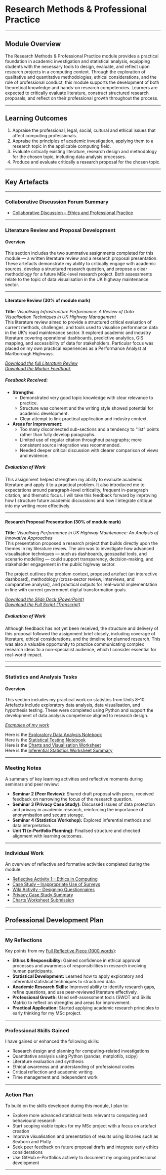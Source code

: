 # Research Methods & Professional Practice

---

## Module Overview

The Research Methods & Professional Practice module provides a practical foundation in academic investigation and statistical analysis, equipping students with the necessary tools to design, evaluate, and reflect upon research projects in a computing context. Through the exploration of qualitative and quantitative methodologies, ethical considerations, and the role of professional conduct, this module supports the development of both theoretical knowledge and hands-on research competencies. Learners are expected to critically evaluate literature, construct structured research proposals, and reflect on their professional growth throughout the process.

---

## Learning Outcomes

1. Appraise the professional, legal, social, cultural and ethical issues that affect computing professionals.  
2. Appraise the principles of academic investigation, applying them to a research topic in the applicable computing field.  
3. Evaluate critically existing literature, research design and methodology for the chosen topic, including data analysis processes.  
4. Produce and evaluate critically a research proposal for the chosen topic.

---

## Key Artefacts

---

### Collaborative Discussion Forum Summary

- [Collaborative Discussion – Ethics and Professional Practice](./Collaborative_Discussions/Discussion_1_Ethics/README.md)
<!-- Collaborative Discussion 2 omitted due to non-submission -->

---

### Literature Review and Proposal Development

#### Overview

This section includes the two summative assignments completed for this module — a written literature review and a research proposal presentation. These artefacts demonstrate my ability to critically engage with academic sources, develop a structured research question, and propose a clear methodology for a future MSc-level research project. Both assessments relate to the topic of data visualisation in the UK highway maintenance sector.

---

#### Literature Review (30% of module mark)

**Title**: *Visualising Infrastructure Performance: A Review of Data Visualisation Techniques in UK Highway Management*  
This literature review aimed to provide a structured critical evaluation of current methods, challenges, and tools used to visualise performance data in the UK's road maintenance sector. It explored academic and industry literature covering operational dashboards, predictive analytics, GIS mapping, and accessibility of data for stakeholders. Particular focus was placed on my own practical experiences as a Performance Analyst at Marlborough Highways.

*[Download the full Literature Review](./Individual_Work/Literature_Review_Outline/Literature%20Review.docx)*  
*[Download the Marker Feedback](./Individual_Work/Literature_Review_Outline/Reece%20Lance_RRMP%20Summative%20Feedback%20Template%20(Literature%20Review).pdf)*

##### Feedback Received:
- **Strengths**:
  - Demonstrated very good topic knowledge with clear relevance to practice.
  - Structure was coherent and the writing style showed potential for academic development.
  - Clear attempt to link practical application and industry context.
- **Areas for Improvement**:
  - Too many disconnected sub-sections and a tendency to “list” points rather than fully develop paragraphs.
  - Limited use of regular citation throughout paragraphs; more consistent source integration was recommended.
  - Needed deeper critical discussion with clearer comparison of views and evidence.

##### Evaluation of Work

This assignment helped strengthen my ability to evaluate academic literature and apply it to a practical problem. It also introduced me to expectations around paragraph-level criticality, frequent in-paragraph citation, and thematic focus. I will take this feedback forward by improving how I structure future academic discussions and how I integrate critique into my writing more effectively.

---

#### Research Proposal Presentation (30% of module mark)

**Title**: *Visualising Performance in UK Highway Maintenance: An Analysis of Innovative Approaches*  
This presentation proposed a research project that builds directly upon the themes in my literature review. The aim was to investigate how advanced visualisation techniques — such as dashboards, geospatial tools, and scenario modelling — could support transparency, decision-making, and stakeholder engagement in the public highway sector.

The project outlines the problem context, proposed artefact (an interactive dashboard), methodology (cross-sector review, interviews, and comparative analysis), and practical outputs for real-world implementation in line with current government digital transformation goals.

*[Download the Slide Deck (PowerPoint)](./Individual_Work/Research_Proposal_Evaluation/Research-Proposal-Presentation.pptx)*  
*[Download the Full Script (Transcript)](./Individual_Work/Research_Proposal_Evaluation/Research-Proposal-Script.docx)*

##### Evaluation of Work

Although feedback has not yet been received, the structure and delivery of this proposal followed the assignment brief closely, including coverage of literature, ethical considerations, and the timeline for planned research. This was also a valuable opportunity to practice communicating complex research ideas to a non-specialist audience, which I consider essential for real-world impact.

---



---

### Statistics and Analysis Tasks

#### Overview

This section includes my practical work on statistics from Units 8–10. Artefacts include exploratory data analysis, data visualisation, and hypothesis testing. These were completed using Python and support the development of data analysis competence aligned to research design.

*[Examples of my work](./Statistics_Work/README.md)*

Here is the [Exploratory Data Analysis Notebook](./Statistics_Work/Unit_8_EDA.ipynb)  
Here is the [Statistical Testing Notebook](./Statistics_Work/Unit_9_Tests.ipynb)  
Here is the [Charts and Visualisation Worksheet](./Statistics_Work/Charts_Worksheet/README.md)  
Here is the [Inferential Statistics Worksheet Summary](./Statistics_Work/Statistical_Worksheets_Summary.md)

---

### Meeting Notes

A summary of key learning activities and reflective moments during seminars and peer review:

- **Seminar 2 (Peer Review):** Shared draft proposal with peers, received feedback on narrowing the focus of the research question.
- **Seminar 3 (Privacy Case Study):** Discussed issues of data protection and privacy in academic research, reinforcing the importance of anonymisation and secure storage.
- **Seminar 4 (Statistics Workshop):** Explored inferential methods and data interpretation.
- **Unit 11 (e-Portfolio Planning):** Finalised structure and checked alignment with learning outcomes.

---

### Individual Work

An overview of reflective and formative activities completed during the module:

- [Reflective Activity 1 – Ethics in Computing](./Individual_Work/Reflection_Ethics/README.md)
- [Case Study – Inappropriate Use of Surveys](./Individual_Work/Survey_Reflection/README.md)
- [Wiki Activity – Designing Questionnaires](./Individual_Work/Questionnaire_Wiki/README.md)
- [Privacy Case Study Summary](./Individual_Work/Privacy_Case_Study/README.md)
- [Charts Worksheet Submission](./Statistics_Work/Charts_Worksheet/README.md)

---

## Professional Development Plan

---

### My Reflections

Key points from my [Full Reflective Piece (1000 words)](./Professional_Development/Reflection.md):

- **Ethics & Responsibility:** Gained confidence in ethical approval processes and awareness of responsibilities in research involving human participants.
- **Statistical Development:** Learned how to apply exploratory and inferential statistical techniques to structured data.
- **Academic Research Skills:** Improved ability to identify research gaps, refine questions, and use peer-reviewed literature effectively.
- **Professional Growth:** Used self-assessment tools (SWOT and Skills Matrix) to reflect on strengths and areas for improvement.
- **Practical Application:** Started applying academic research principles to early thinking for my MSc project.

---

### Professional Skills Gained

I have gained or enhanced the following skills:

- Research design and planning for computing-related investigations  
- Quantitative analysis using Python (pandas, matplotlib, scipy)  
- Literature evaluation and synthesis  
- Ethical awareness and understanding of professional codes  
- Critical reflection and academic writing  
- Time management and independent work  

---

### Action Plan

To build on the skills developed during this module, I plan to:

- Explore more advanced statistical tests relevant to computing and behavioural research  
- Start scoping viable topics for my MSc project with a focus on artefact creation  
- Improve visualisation and presentation of results using libraries such as Seaborn and Plotly  
- Seek peer feedback on future proposal drafts and integrate early ethics considerations  
- Use GitHub e-Portfolios actively to document my ongoing professional development  

---

